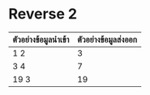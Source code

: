 # Reverse 2

| **ตัวอย่างข้อมูลนำเข้า** | **ตัวอย่างข้อมูลส่งออก** |
| ------------------------ | ------------------------ |
| 1 2                      | 3                        |
| 3 4                      | 7                        |
| 19 3                     | 19                       |